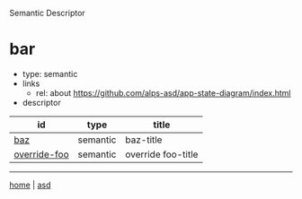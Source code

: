Semantic Descriptor
# bar
 * type: semantic
 * links
   * rel: about <a rel="about" href="https://github.com/alps-asd/app-state-diagram/index.html">https://github.com/alps-asd/app-state-diagram/index.html</a>
 * descriptor

| id | type | title |
|---|---|---|
| [baz](semantic.baz.md) | semantic | baz-title |
| [override-foo](semantic.override-foo.md) | semantic | override foo-title |

---

[home](../index.md) | [asd](../profile.svg)
